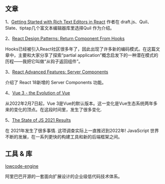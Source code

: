 ## 文章
1、[Getting Started with Rich Text Editors in React](https://blog.bitsrc.io/getting-started-with-rich-text-editors-in-react-aeb7112c68d5)
作者在 draft.js、Quil、Slate、tiptap几个富文本编辑器库里选择Quil 作为介绍。

2、[React Design Patterns: Return Component From Hooks](https://blog.bitsrc.io/new-react-design-pattern-return-component-from-hooks-79215c3eac00)

Hooks已经被引入React社区很多年了，因此出现了许多新的编码模式。在这篇文章中，主要和大家分享了探索“partial application”概念启发下的一种潜在模式的历程——我把它叫做“从钩子返回组件”。


3、[React Advanced Features: Server Components](https://blog.bitsrc.io/react-advanced-features-server-components-9c9e44a19f79)

介绍了 React 18新增的 Server Components 功能。

4、[Vue 3 - the Evolution of Vue](https://blog.openreplay.com/vue-3-the-evolution-of-vue)

从2022年2月7日起，Vue 3是Vue的默认版本。这一变化是Vue生态系统两年多来的变化的顶点。在这段时间里，发生了很多变化.

5、[The State of JS 2021 Results](https://2021.stateofjs.com/zh-Hans/)

在 2021年发生了很多事情. 这项调查实际上一直推迟到2022年! JavaScript 世界不断的发展，在一系列更快的构建工具和新的后端框架之间。


## 工具 & 库

[lowcode-engine](https://github.com/alibaba/lowcode-engine)

阿里巴巴开源的一套面向扩展设计的企业级低代码技术体系。

